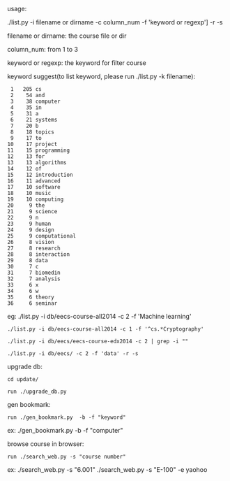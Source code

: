 usage:  

./list.py -i filename or dirname -c column_num -f 'keyword or regexp'] -r -s 

filename or dirname: the course file or dir

column_num: from 1 to 3

keyword or regexp: the keyword for filter course

keyword suggest(to list keyword, please run ./list.py -k filename):

     1	 205 cs
     2	  54 and
     3	  38 computer
     4	  35 in
     5	  31 a
     6	  21 systems
     7	  20 b
     8	  18 topics
     9	  17 to
    10	  17 project
    11	  15 programming
    12	  13 for
    13	  13 algorithms
    14	  12 of
    15	  12 introduction
    16	  11 advanced
    17	  10 software
    18	  10 music
    19	  10 computing
    20	   9 the
    21	   9 science
    22	   9 n
    23	   9 human
    24	   9 design
    25	   9 computational
    26	   8 vision
    27	   8 research
    28	   8 interaction
    29	   8 data
    30	   7 c
    31	   7 biomedin
    32	   7 analysis
    33	   6 x
    34	   6 w
    35	   6 theory
    36	   6 seminar

eg: ./list.py -i db/eecs-course-all2014 -c 2 -f 'Machine learning'

    ./list.py -i db/eecs-course-all2014 -c 1 -f '^cs.*Cryptography'

    ./list.py -i db/eecs/eecs-course-edx2014 -c 2 | grep -i ""
    
    ./list.py -i db/eecs/ -c 2 -f 'data' -r -s


upgrade db: 

    cd update/

    run ./upgrade_db.py

gen bookmark:


    run ./gen_bookmark.py  -b -f "keyword"

ex:  ./gen_bookmark.py  -b -f "computer"


browse course in browser: 

    run ./search_web.py -s "course number"

ex:  ./search_web.py -s "6.001"
     ./search_web.py -s "E-100" -e yaohoo
